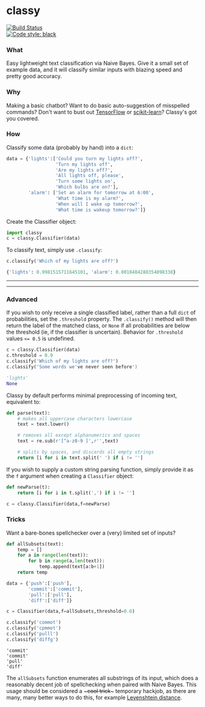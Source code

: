 # classy

[![Build Status](https://travis-ci.org/coreygirard/classy.svg?branch=master)](https://travis-ci.org/coreygirard/classy) <br>
[![Code style: black](https://img.shields.io/badge/code%20style-black-000000.svg)](https://github.com/ambv/black)

### What

Easy lightweight text classification via Naive Bayes. Give it a small set
of example data, and it will classify similar inputs with blazing speed and pretty good accuracy.

### Why

Making a basic chatbot? Want to do basic auto-suggestion of misspelled commands? Don't want to bust out [TensorFlow](https://github.com/tensorflow/tensorflow) or [scikit-learn](https://github.com/scikit-learn/scikit-learn)? Classy's got you covered.

### How

Classify some data (probably by hand) into a `dict`:

```python
data = {'lights':['Could you turn my lights off?',
                  'Turn my lights off',
                  'Are my lights off?',
                  'All lights off, please',
                  'Turn some lights on',
                  'Which bulbs are on?'],
        'alarm': ['Set an alarm for tomorrow at 6:00',
                  'What time is my alarm?',
                  'When will I wake up tomorrow?',
                  'What time is wakeup tomorrow?']}
```

Create the Classifier object:

```python
import classy
c = classy.Classifier(data)
```

To classify text, simply use `.classify`:

```python
c.classify('Which of my lights are off?')
```

```python
{'lights': 0.9981515711645101, 'alarm': 0.0018484288354898338}
```

---

---

### Advanced

If you wish to only receive a single classified label, rather than a full `dict` of
probabilities, set the `.threshold` property. The `.classify()` method will then return
the label of the matched class, or `None` if all probabilities are below the threshold (ie, if
the classifier is uncertain). Behavior for `.threshold` values `<= 0.5` is undefined.

```python
c = classy.Classifier(data)
c.threshold = 0.9
c.classify('Which of my lights are off?')
c.classify('Some words we've never seen before')
```

```python
'lights'
None
```

Classy by default performs minimal preprocessing of incoming text, equivalent to:

```python
def parse(text):
    # makes all uppercase characters lowercase
    text = text.lower()

    # removes all except alphanumerics and spaces
    text = re.sub(r'[^a-z0-9 ]',r'',text)

    # splits by spaces, and discards all empty strings
    return [i for i in text.split(' ') if i != '']
```

If you wish to supply a custom string parsing function, simply provide it as the `f` argument when creating a `Classifier` object:

```python
def newParse(t):
    return [i for i in t.split(',') if i != '']

c = classy.Classifier(data,f=newParse)
```

### Tricks

Want a bare-bones spellchecker over a (very) limited set of inputs?

```python
def allSubsets(text):
    temp = []
    for a in range(len(text)):
        for b in range(a,len(text)):
            temp.append(text[a:b+1])
    return temp

data = {'push':['push'],
        'commit':['commit'],
        'pull':['pull'],
        'diff':['diff']}

c = Classifier(data,f=allSubsets,threshold=0.6)

c.classify('commot')
c.classify('cpmmot')
c.classify('pulll')
c.classify('diffg')
```

```
'commit'
'commit'
'pull'
'diff'
```

The `allSubsets` function enumerates all substrings of its input, which does a reasonably decent job
of spellchecking when paired with Naive Bayes. This usage should be considered a ~~~cool trick~~~ temporary hackjob,
as there are many, many better ways to do this, for example [Levenshtein distance](https://en.wikipedia.org/wiki/Levenshtein_distance).
